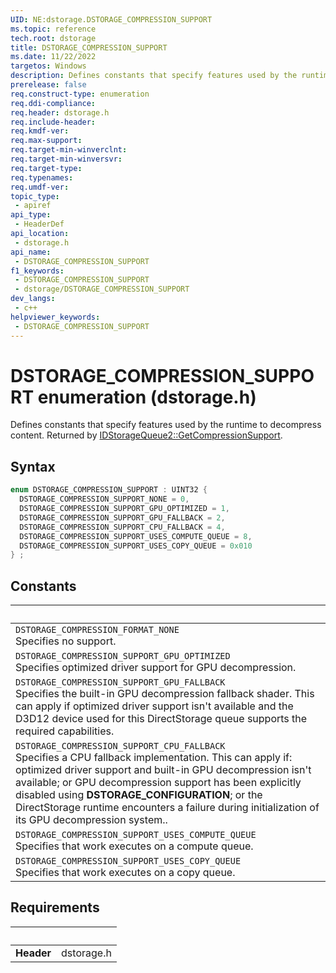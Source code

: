```yaml
---
UID: NE:dstorage.DSTORAGE_COMPRESSION_SUPPORT
ms.topic: reference
tech.root: dstorage
title: DSTORAGE_COMPRESSION_SUPPORT
ms.date: 11/22/2022
targetos: Windows
description: Defines constants that specify features used by the runtime to decompress content.
prerelease: false
req.construct-type: enumeration
req.ddi-compliance: 
req.header: dstorage.h
req.include-header: 
req.kmdf-ver: 
req.max-support: 
req.target-min-winverclnt: 
req.target-min-winversvr: 
req.target-type: 
req.typenames: 
req.umdf-ver: 
topic_type:
 - apiref
api_type:
 - HeaderDef
api_location:
 - dstorage.h
api_name:
 - DSTORAGE_COMPRESSION_SUPPORT
f1_keywords:
 - DSTORAGE_COMPRESSION_SUPPORT
 - dstorage/DSTORAGE_COMPRESSION_SUPPORT
dev_langs:
 - c++
helpviewer_keywords:
 - DSTORAGE_COMPRESSION_SUPPORT
---
```


# DSTORAGE_COMPRESSION_SUPPORT enumeration (dstorage.h)

Defines constants that specify features used by the runtime to decompress content. Returned by [IDStorageQueue2::GetCompressionSupport](./nf-dstorage-idstoragequeue2-getcompressionsupport.md).

## Syntax

```cpp
enum DSTORAGE_COMPRESSION_SUPPORT : UINT32 {
  DSTORAGE_COMPRESSION_SUPPORT_NONE = 0,
  DSTORAGE_COMPRESSION_SUPPORT_GPU_OPTIMIZED = 1,
  DSTORAGE_COMPRESSION_SUPPORT_GPU_FALLBACK = 2,
  DSTORAGE_COMPRESSION_SUPPORT_CPU_FALLBACK = 4,
  DSTORAGE_COMPRESSION_SUPPORT_USES_COMPUTE_QUEUE = 8,
  DSTORAGE_COMPRESSION_SUPPORT_USES_COPY_QUEUE = 0x010
} ;
```

## Constants

| &nbsp; |
| ---- |
| `DSTORAGE_COMPRESSION_FORMAT_NONE` <br> Specifies no support.|
| `DSTORAGE_COMPRESSION_SUPPORT_GPU_OPTIMIZED` <br> Specifies optimized driver support for GPU decompression.|
| `DSTORAGE_COMPRESSION_SUPPORT_GPU_FALLBACK` <br> Specifies the built-in GPU decompression fallback shader. This can apply if optimized driver support isn't available and the D3D12 device used for this DirectStorage queue supports the required capabilities.|
| `DSTORAGE_COMPRESSION_SUPPORT_CPU_FALLBACK` <br> Specifies a CPU fallback implementation. This can apply if: optimized driver support and built-in GPU decompression isn't available; or GPU decompression support has been explicitly disabled using **DSTORAGE_CONFIGURATION**; or the DirectStorage runtime encounters a failure during initialization of its GPU decompression system..|
| `DSTORAGE_COMPRESSION_SUPPORT_USES_COMPUTE_QUEUE` <br> Specifies that work executes on a compute queue.|
| `DSTORAGE_COMPRESSION_SUPPORT_USES_COPY_QUEUE` <br> Specifies that work executes on a copy queue.|

## Requirements

| &nbsp; | &nbsp; |
| ---- |:---- |
| **Header** | dstorage.h |

